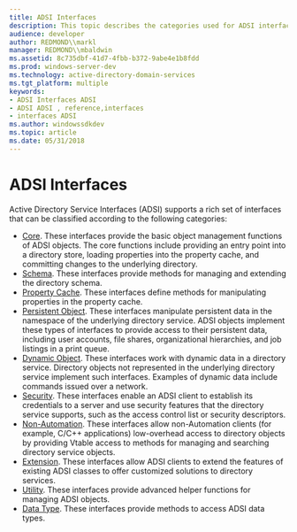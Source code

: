 ```yaml
---
title: ADSI Interfaces
description: This topic describes the categories used for ADSI interfaces.
audience: developer
author: REDMOND\\markl
manager: REDMOND\\mbaldwin
ms.assetid: 8c735dbf-41d7-4fbb-b372-9abe4e1b8fdd
ms.prod: windows-server-dev
ms.technology: active-directory-domain-services
ms.tgt_platform: multiple
keywords:
- ADSI Interfaces ADSI
- ADSI ADSI , reference,interfaces
- interfaces ADSI
ms.author: windowssdkdev
ms.topic: article
ms.date: 05/31/2018
---
```


# ADSI Interfaces

Active Directory Service Interfaces (ADSI) supports a rich set of interfaces that can be classified according to the following categories:

-   [Core](core-interfaces.md). These interfaces provide the basic object management functions of ADSI objects. The core functions include providing an entry point into a directory store, loading properties into the property cache, and committing changes to the underlying directory.
-   [Schema](schema-interfaces.md). These interfaces provide methods for managing and extending the directory schema.
-   [Property Cache](property-cache-interfaces.md). These interfaces define methods for manipulating properties in the property cache.
-   [Persistent Object](persistent-object-interfaces.md). These interfaces manipulate persistent data in the namespace of the underlying directory service. ADSI objects implement these types of interfaces to provide access to their persistent data, including user accounts, file shares, organizational hierarchies, and job listings in a print queue.
-   [Dynamic Object](dynamic-object-interfaces.md). These interfaces work with dynamic data in a directory service. Directory objects not represented in the underlying directory service implement such interfaces. Examples of dynamic data include commands issued over a network.
-   [Security](security-interfaces.md). These interfaces enable an ADSI client to establish its credentials to a server and use security features that the directory service supports, such as the access control list or security descriptors.
-   [Non-Automation](non-automation-interfaces.md). These interfaces allow non-Automation clients (for example, C/C++ applications) low-overhead access to directory objects by providing Vtable access to methods for managing and searching directory service objects.
-   [Extension](extension-interfaces.md). These interfaces allow ADSI clients to extend the features of existing ADSI classes to offer customized solutions to directory services.
-   [Utility](utility-interfaces.md). These interfaces provide advanced helper functions for managing ADSI objects.
-   [Data Type](data-type-interfaces.md). These interfaces provide methods to access ADSI data types.

 

 




